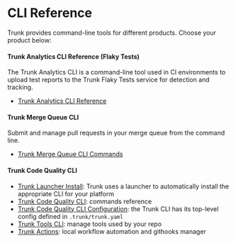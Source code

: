 # CLI Reference

Trunk provides command-line tools for different products. Choose your product below:

#### Trunk Analytics CLI Reference (Flaky Tests)

The Trunk Analytics CLI is a command-line tool used in CI environments to upload test reports to the Trunk Flaky Tests service for detection and tracking.

* [Trunk Analytics CLI Reference](../../flaky-tests/uploader.md)

#### Trunk Merge Queue CLI

Submit and manage pull requests in your merge queue from the command line.

* [Trunk Merge Queue CLI Commands](../../merge-queue/merge-queue-cli-reference.md)

#### Trunk Code Quality CLI

* [Trunk Launcher Install](install.md): Trunk uses a launcher to automatically install the appropriate CLI for your platform
* [Trunk Code Quality CLI](commands-reference/): commands reference
* [Trunk Code Quality CLI Configuration](configuration/): the Trunk CLI has its top-level config defined in `.trunk/trunk.yaml`
* [Trunk Tools CLI](getting-started/tools.md): manage tools used by your repo
* [Trunk Actions](getting-started/actions/): local workflow automation and githooks manager
